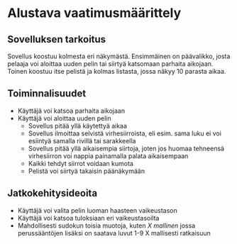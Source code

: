 # **Alustava vaatimusmäärittely**

## **Sovelluksen tarkoitus**
Sovellus koostuu kolmesta eri näkymästä. Ensimmäinen on päävalikko, 
josta pelaaja voi aloittaa uuden pelin tai siirtyä katsomaan parhaita aikojaan. Toinen koostuu itse pelistä ja kolmas listasta, jossa näkyy 10 parasta aikaa.

## **Toiminnalisuudet**

* Käyttäjä voi katsoa parhaita aikojaan
* Käyttäjä voi aloittaa uuden pelin
	* Sovellus pitää yllä käytettyä aikaa
	* Sovellus ilmoittaa selvistä virhesiirroista, eli esim. sama luku ei
	  voi esiintyä samalla rivillä tai sarakkeella
	* Sovellus pitää yllä aikaisempia siirtoja, joten jos huomaa tehneensä virhesiirron voi nappia painamalla palata aikaisempaan
	* Kaikki tehdyt siirrot voidaan kumota
	* Pelistä voi siirtyä takaisin päänäkymään

## **Jatkokehitysideoita**

* Käyttäjä voi valita pelin luoman haasteen vaikeustason
* Käyttäjä voi katsoa tuloksiaan eri vaikeustasoilta
* Mahdollisesti sudokun toisia muotoja, kuten *X mallinen* jossa perussääntöjen lisäksi on saatava luvut 1-9 X mallisesti ratkaisuun
